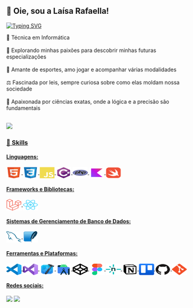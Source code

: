 <h2>👋 Oie, sou a Laísa Rafaella!</h2>

<a href="https://git.io/typing-svg"><img src="https://readme-typing-svg.demolab.com?font=Fira+Code&pause=1000&color=22779C&width=435&lines=%F0%9F%92%99+Welcome+to+my+Profile;%F0%9F%91%A9%F0%9F%8F%BB%E2%80%8D%F0%9F%8E%93+I+am+a+Student;%F0%9F%8C%8E+I+live+in+Minas+Gerais%2C+Brazil;%F0%9F%A7%A9+Solving+puzzles+through+code;%F0%9F%9A%80+Always+learning+and+growing;%F0%9F%A7%A0+Curious+and+rational+mind" alt="Typing SVG" /></a>

🌱 Técnica em Informática <br><br>
👀 Explorando minhas paixões para descobrir minhas futuras especializações <br><br>
🏀 Amante de esportes, amo jogar e acompanhar várias modalidades <br><br>
⚖️ Fascinada por leis, sempre curiosa sobre como elas moldam nossa sociedade <br><br>
🧪 Apaixonada por ciências exatas, onde a lógica e a precisão são fundamentais
<br>
<br>

 <div>
    <a href="https://github.com/laisarafaella">
    <img height="180em" src="https://github-readme-stats.vercel.app/api/top-langs/?username=laisarafaella&layout=compact&langs_count=16&theme=dark"/>
  </div>

  <h3>🚀 Skills</h3>
  
  <h4>Linguagens:</h4>
  
  <div style="display: inline_block">
    <img align="center" alt="HTML" height="30" width="40" src="https://raw.githubusercontent.com/devicons/devicon/master/icons/html5/html5-original.svg">
    <img align="center" alt="CSS" height="30" width="40" src="https://raw.githubusercontent.com/devicons/devicon/master/icons/css3/css3-original.svg">
    <img align="center" alt="Js" height="30" width="40" src="https://raw.githubusercontent.com/devicons/devicon/master/icons/javascript/javascript-plain.svg">
    <img align="center" alt="Csharp" height="30" width="40" src="https://raw.githubusercontent.com/devicons/devicon/master/icons/csharp/csharp-original.svg">
    <img align="center" alt="HG-PHP" height="30" width="40" src="https://raw.githubusercontent.com/devicons/devicon/master/icons/php/php-original.svg">
    <img align="center" alt="Kotlin" height="30" width="40" src="https://raw.githubusercontent.com/devicons/devicon/master/icons/kotlin/kotlin-original.svg">
    <img align="center" alt="Swift" height="30" width="40" src="https://raw.githubusercontent.com/devicons/devicon/master/icons/swift/swift-original.svg">
  </div>

  <h4>Frameworks e Bibliotecas:</h4>

  <div style="display: inline_block">
   <img align="center" alt="Laravel" height="30" width="40" src="https://raw.githubusercontent.com/devicons/devicon/master/icons/laravel/laravel-original.svg">
   <img align="center" alt="React" height="30" width="40" src="https://raw.githubusercontent.com/devicons/devicon/master/icons/react/react-original.svg">
  </div>

  <h4>Sistemas de Gerenciamento de Banco de Dados:</h4>

  <div style="display: inline_block">
   <img align="center" alt="MySQL" height="30" width="40" src="https://raw.githubusercontent.com/devicons/devicon/master/icons/mysql/mysql-original.svg">
   <img align="center" alt="Sqlite" height="30" width="40" src="https://raw.githubusercontent.com/devicons/devicon/master/icons/sqlite/sqlite-original.svg">
  </div>

  <h4>Ferramentas e Plataformas:</h4>

  <div style="display: inline_block">
   <img align="center" alt="Visual Studio Code" height="30" width="40" src="https://raw.githubusercontent.com/devicons/devicon/master/icons/vscode/vscode-original.svg">
   <img align="center" alt="Visual Studio" height="30" width="40" src="https://raw.githubusercontent.com/devicons/devicon/master/icons/visualstudio/visualstudio-original.svg">
   <img align="center" alt="Xcode" height="30" width="40" src="https://raw.githubusercontent.com/devicons/devicon/master/icons/xcode/xcode-original.svg">
   <img align="center" alt="Android Studio" height="30" width="40" src="https://raw.githubusercontent.com/devicons/devicon/master/icons/androidstudio/androidstudio-original.svg">
   <img align="center" alt="CodePen" height="30" width="40" src="https://raw.githubusercontent.com/devicons/devicon/master/icons/codepen/codepen-original.svg">
   
   <img align="center" alt="Figma" height="30" width="40" src="https://raw.githubusercontent.com/devicons/devicon/master/icons/figma/figma-original.svg">
   <img align="center" alt="Netlify" height="30" width="40" src="https://raw.githubusercontent.com/devicons/devicon/master/icons/netlify/netlify-original.svg">
   <img align="center" alt="Notion" height="30" width="40" src="https://raw.githubusercontent.com/devicons/devicon/master/icons/notion/notion-original.svg">
   <img align="center" alt="Trello" height="30" width="40" src="https://raw.githubusercontent.com/devicons/devicon/master/icons/trello/trello-original.svg">
   <img align="center" alt="GitHub" height="30" width="40" src="https://raw.githubusercontent.com/devicons/devicon/master/icons/github/github-original.svg">
   <img align="center" alt="Git" height="30" width="40" src="https://raw.githubusercontent.com/devicons/devicon/master/icons/git/git-original.svg">
  </div>
    
<h4>Redes sociais:</h4>
 
  <div style="display: inline_block">
  <a href="https://www.linkedin.com/in/laisarafaella/" target="_blank"><img src="https://img.shields.io/badge/-LinkedIn-%230077B5?style=for-the-badge&logo=linkedin&logoColor=black"target="_blank"></a>
   <a href="http://laisarafaelladias@gmail.com/" target="_blank"><img src="https://img.shields.io/badge/Gmail-D14836?style=for-the-badge&logo=gmail&logoColor=white" target="_blank""></a>
   <!-- <a href="https://www.instagram.com/laisarafaella/" target="_blank"><img src="https://img.shields.io/badge/-Instagram-%23E4405F?style=for-the-badge&logo=instagram&logoColor=black" target="_blank"></a> -->
  </div>
